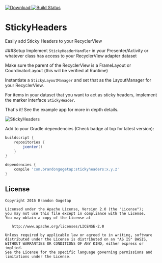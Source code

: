 [ ![Download](https://api.bintray.com/packages/bgogetap/android/StickyHeaders/images/download.svg) ](https://bintray.com/bgogetap/android/StickyHeaders/_latestVersion) [![Build Status](https://travis-ci.org/bgogetap/StickyHeaders.svg?branch=tests)](https://travis-ci.org/bgogetap/StickyHeaders)
# StickyHeaders
Easily add Sticky Headers to your RecyclerView

###Setup
Implement `StickyHeaderHandler` in your Presenter/Activity or whatever class has access to your RecyclerView adapter dataset 

Make sure the parent of the RecyclerView is a FrameLayout or CoordinatorLayout (this will be verified at Runtime)

Instantiate a `StickyLayoutManager` and set that as the LayoutManager for your RecyclerView.

For items in your dataset that you want to act as sticky headers, implement the marker interface `StickyHeader`.

That's it! See the example app for more in depth details.

![StickyHeaders](art/demo-padding.gif)

Add to your Gradle dependencies (Check badge at top for latest version):

```groovy
buildscript {
    repositories {
        jcenter()
    }
}

dependencies {
    compile 'com.brandongogetap:stickyheaders:x.y.z'
}
```

License
-------

    Copyright 2016 Brandon Gogetap

    Licensed under the Apache License, Version 2.0 (the "License");
    you may not use this file except in compliance with the License.
    You may obtain a copy of the License at

       http://www.apache.org/licenses/LICENSE-2.0

    Unless required by applicable law or agreed to in writing, software
    distributed under the License is distributed on an "AS IS" BASIS,
    WITHOUT WARRANTIES OR CONDITIONS OF ANY KIND, either express or implied.
    See the License for the specific language governing permissions and
    limitations under the License.
